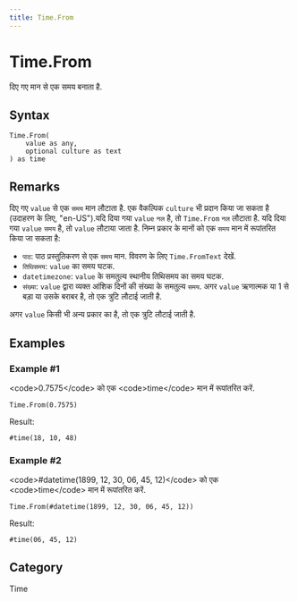 ```yaml
---
title: Time.From
---
```


# Time.From


दिए गए मान से एक समय बनाता है.


## Syntax

```powerquery
Time.From(
    value as any,
    optional culture as text
) as time
```


## Remarks

दिए गए <code>value</code> से एक <code>समय</code> मान लौटाता है. एक वैकल्पिक <code>culture</code> भी प्रदान किया जा सकता है (उदाहरण के लिए, "en-US").यदि दिया गया <code>value</code> <code>नल</code> है, तो <code>Time.From</code> <code>नल</code> लौटाता है. यदि दिया गया <code>value</code> <code>समय</code> है, तो <code>value</code> लौटाया जाता है. निम्न प्रकार के मानों को एक <code>समय</code> मान में रूपांतरित किया जा सकता है:      <ul>        <li><code>पाठ</code>: पाठ प्रस्तुतिकरण से एक <code>समय</code> मान. विवरण के लिए <code>Time.FromText</code> देखें.</li>        <li><code>तिथिसमय</code>: <code>value</code> का समय घटक.</li>        <li><code>datetimezone</code>: <code>value</code> के समतुल्य स्थानीय तिथिसमय का समय घटक.</li>        <li><code>संख्या</code>: <code>value</code> द्वारा व्यक्त आंशिक दिनों की संख्या के समतुल्य <code>समय</code>. अगर <code>value</code> ऋणात्मक या 1 से बड़ा या उसके बराबर है, तो एक त्रुटि लौटाई जाती है.</li>      </ul>अगर <code>value</code> किसी भी अन्य प्रकार का है, तो एक त्रुटि लौटाई जाती है.


## Examples

### Example #1 
&lt;code&gt;0.7575&lt;/code&gt; को एक &lt;code&gt;time&lt;/code&gt; मान में रूपांतरित करें.
```powerquery
Time.From(0.7575)
```

Result: 
```powerquery
#time(18, 10, 48)
```


### Example #2 
&lt;code&gt;#datetime(1899, 12, 30, 06, 45, 12)&lt;/code&gt; को एक &lt;code&gt;time&lt;/code&gt; मान में रूपांतरित करें.
```powerquery
Time.From(#datetime(1899, 12, 30, 06, 45, 12))
```

Result: 
```powerquery
#time(06, 45, 12)
```




## Category
Time
